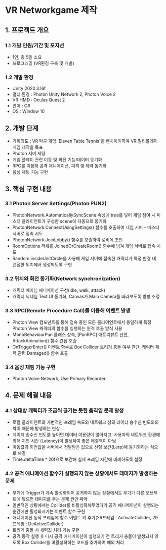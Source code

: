 # VR Networkgame 제작

## 1. 프로젝트 개요

### 1.1 개발 인원/기간 및 포지션
- 1인, 총 5일 소요
- 프로그래밍 (VR환경 구축 및 개발)
### 1.2 개발 환경
- Unity 2020.3.16f
- 멀티 환경 : Photon Unity Network 2, Photon Voice 2 
- VR HMD : Oculus Quest 2
- 언어 : C#
- OS : Window 10
			
## 2. 개발 단계
- 기획의도 : VR 탁구 게임 'Eleven Table Tennis'을 벤치마키하여 VR 멀티플레이 게임 제작을 목표
-  Photon 서버 세팅
-  게임 플레이 관련 이동 및 회전 기능/데이터 동기화
- RPC를 이용해 공격 애니메이션, 피격 및 체력 동기화
- 음성 채팅 기능 구현

## 3. 핵심 구현 내용 
### 3.1 Photon Server Settings(Photon PUN2)
- PhotonNetwork.AutomaticallySyncScene 속성에 true를 넣어 게임 참여 시 마스터 클라이언트가 구성한 scene에 자동으로 동기화
- PhotonNetwork.ConnectUsingSettings() 함수를 호출하여 네임 서버 - 마스터 서버로 접속 시도
- PhotonNetwork.JoinLobby() 함수를 호출하여 로비에 조인
- RoomOptions 객체를 JoinedOrCreateRoom() 함수에 넘겨 게임 서버로 접속 시도
- Random.insideUnitCircle을 사용해 게임 서버에 접속한 캐릭터가 특정 반경 내 랜덤한 위치에서 생성되도록 구현
### 3.2 위치와 회전 동기화(Network synchronization)
- 캐릭터 메카님 애니메이션 구성(idle, walk, attack)
- 캐릭티 닉네임 Text UI 동기화, Canvas가 Main Camera를 바라보도록 방향 조정
### 3.3 RPC(Remote Procedure Call)를 이용해 이벤트 발생 
-  Photon View 컴포넌트를 통해 접속 중인 모든 클라이언트에서 동일하게 특정 Photon View 캐릭터의 함수를 실행하는 원격 호출 방식 사용
- MonoBehaviourPun 클래스 상속, [PunRPC] 애트리뷰트 선언, AttackAnimation() 함수 간접 호출
- OnTriggerEnter() 이벤트 함수로 Box Collider  트리거 충돌 여부 판단, 캐릭터 체력 관련 Damaged() 함수 호출
### 3.4 음성 채팅 기능 구현
-  Photon Voice Network, Use Primary Recorder
## 4. 문제 해결 내용
### 4.1 상대방 캐릭터가 조금씩 끊기는 듯한 움직임 문제 발생
- 로컬 클라이언트의 가변적인 프레임 속도와 네트워크 상의 데이터 송수신 빈도와의 차이 때문에 발생하는 현상
- 데이터 송수신 빈도를 높이면 데이터 이용량이 많아지고, 사용자의 네트워크 환경에 의해 지연 시간 (Latency)이 발생하여 좋은 해결책이 아님
- 이동값과 회전값을 서버에서 전달받은 값으로 선형 보간(Lerp)해 동기화하는 식으로 해결
- Time.deltaTime * 20f으로 보간해 실제 프레임 시간에 비례하도록 설정
### 4.2 공격 애니메이션 함수가 실행되지 않는 상황에서도 데미지가 발생하는 문제
- 무기에 Trigger가 계속 활성화되어 공격하지 않는 상황에서도 무기가 다른 오브젝트에 닿으면 데미지를 주는 문제 원인 파악
- 일반적인 상황에서는 Collider를 비활성화해두었다가 공격 애니메이션이 실행되는 순간에만 활성화시키는 이벤트 함수 구현 
- 애니메이션 동작 프레임에 함수 이벤트 키 추가(26프레임 : ActivateCollider, 29프레임 : DeActiveCollider)
- 트리거 충돌 시 체력값 처리 기능 구현
- 공격 동작 실행 후 다시 공격 애니메이션이 실행되기 전 트리거 충돌이 발생되지 않도록 Box Collider를 비활성화하는 코드를 추가하여 예외 처리

